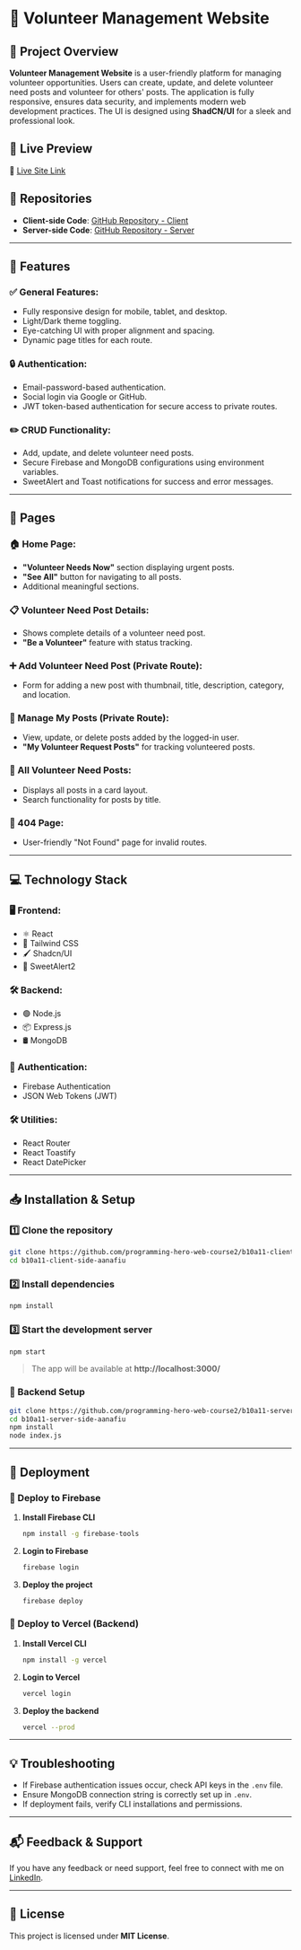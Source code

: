 # 🤝 Volunteer Management Website  

## 📌 Project Overview  
**Volunteer Management Website** is a user-friendly platform for managing volunteer opportunities. Users can create, update, and delete volunteer need posts and volunteer for others' posts. The application is fully responsive, ensures data security, and implements modern web development practices. The UI is designed using **ShadCN/UI** for a sleek and professional look.  

## 🚀 Live Preview  
🔗 [Live Site Link](https://mongo-volunteer-lagbe.web.app/)  

## 📂 Repositories  
- **Client-side Code**: [GitHub Repository - Client](https://github.com/programming-hero-web-course2/b10a11-client-side-aanafiu)  
- **Server-side Code**: [GitHub Repository - Server](https://github.com/programming-hero-web-course2/b10a11-server-side-aanafiu)  

---  

## 🎯 Features  

### ✅ General Features:  
- Fully responsive design for mobile, tablet, and desktop.  
- Light/Dark theme toggling.  
- Eye-catching UI with proper alignment and spacing.  
- Dynamic page titles for each route.  

### 🔒 Authentication:  
- Email-password-based authentication.  
- Social login via Google or GitHub.  
- JWT token-based authentication for secure access to private routes.  

### ✏️ CRUD Functionality:  
- Add, update, and delete volunteer need posts.  
- Secure Firebase and MongoDB configurations using environment variables.  
- SweetAlert and Toast notifications for success and error messages.  

---  

## 📄 Pages  

### 🏠 Home Page:  
- **"Volunteer Needs Now"** section displaying urgent posts.  
- **"See All"** button for navigating to all posts.  
- Additional meaningful sections.  

### 📋 Volunteer Need Post Details:  
- Shows complete details of a volunteer need post.  
- **"Be a Volunteer"** feature with status tracking.  

### ➕ Add Volunteer Need Post (Private Route):  
- Form for adding a new post with thumbnail, title, description, category, and location.  

### 📂 Manage My Posts (Private Route):  
- View, update, or delete posts added by the logged-in user.  
- **"My Volunteer Request Posts"** for tracking volunteered posts.  

### 🔎 All Volunteer Need Posts:  
- Displays all posts in a card layout.  
- Search functionality for posts by title.  

### 🚫 404 Page:  
- User-friendly "Not Found" page for invalid routes.  

---  

## 💻 Technology Stack  

### 🖥️ Frontend:  
- ⚛️ React  
- 🎨 Tailwind CSS  
- 🖌️ Shadcn/UI  
- 🎉 SweetAlert2  

### 🛠️ Backend:  
- 🟢 Node.js  
- 📦 Express.js  
- 🛢️ MongoDB  

### 🔐 Authentication:  
- Firebase Authentication  
- JSON Web Tokens (JWT)  

### 🛠️ Utilities:  
- React Router  
- React Toastify  
- React DatePicker  

---  

## 📥 Installation & Setup  

### 1️⃣ Clone the repository  
```sh
git clone https://github.com/programming-hero-web-course2/b10a11-client-side-aanafiu.git
cd b10a11-client-side-aanafiu
```

### 2️⃣ Install dependencies  
```sh
npm install
```

### 3️⃣ Start the development server  
```sh
npm start
```

> The app will be available at **http://localhost:3000/**  

### 🔧 Backend Setup  
```sh
git clone https://github.com/programming-hero-web-course2/b10a11-server-side-aanafiu.git
cd b10a11-server-side-aanafiu
npm install
node index.js
```

---  

## 🚀 Deployment  

### 🔹 Deploy to Firebase  
1. **Install Firebase CLI**  
   ```sh
   npm install -g firebase-tools
   ```  
2. **Login to Firebase**  
   ```sh
   firebase login
   ```  
3. **Deploy the project**  
   ```sh
   firebase deploy
   ```  

### 🔹 Deploy to Vercel (Backend)  
1. **Install Vercel CLI**  
   ```sh
   npm install -g vercel
   ```  
2. **Login to Vercel**  
   ```sh
   vercel login
   ```  
3. **Deploy the backend**  
   ```sh
   vercel --prod
   ```  

---  

## 💡 Troubleshooting  

- If Firebase authentication issues occur, check API keys in the `.env` file.  
- Ensure MongoDB connection string is correctly set up in `.env`.  
- If deployment fails, verify CLI installations and permissions.  

---  

## 📬 Feedback & Support  

If you have any feedback or need support, feel free to connect with me on [LinkedIn](https://www.linkedin.com/in/aanafiu/).  

---  

## 📜 License  

This project is licensed under **MIT License**.  
